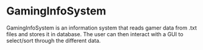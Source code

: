 # GamingInfoSystem
  GamingInfoSystem is an information system that reads gamer data from .txt files and stores it in database. The user can then        interact with a GUI to select/sort through the different data.
  
  
